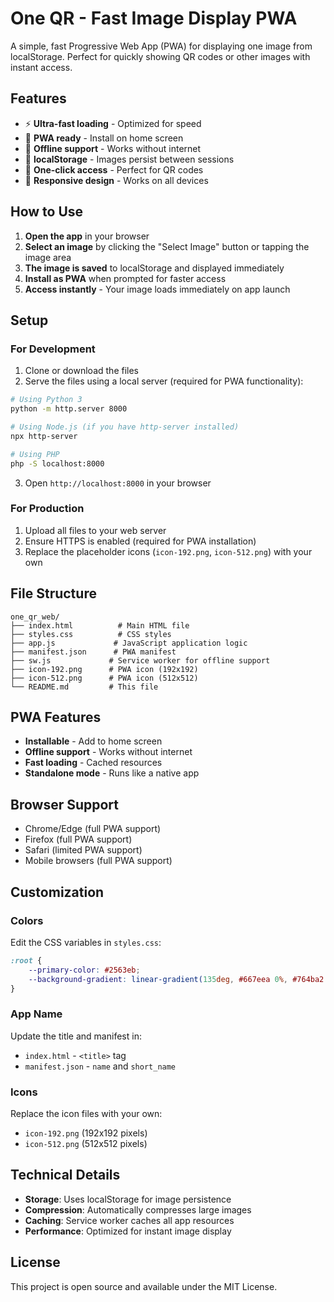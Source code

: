 # One QR - Fast Image Display PWA

A simple, fast Progressive Web App (PWA) for displaying one image from localStorage. Perfect for quickly showing QR codes or other images with instant access.

## Features

- ⚡ **Ultra-fast loading** - Optimized for speed
- 📱 **PWA ready** - Install on home screen
- 🔄 **Offline support** - Works without internet
- 💾 **localStorage** - Images persist between sessions
- 🎯 **One-click access** - Perfect for QR codes
- 📐 **Responsive design** - Works on all devices

## How to Use

1. **Open the app** in your browser
2. **Select an image** by clicking the "Select Image" button or tapping the image area
3. **The image is saved** to localStorage and displayed immediately
4. **Install as PWA** when prompted for faster access
5. **Access instantly** - Your image loads immediately on app launch

## Setup

### For Development

1. Clone or download the files
2. Serve the files using a local server (required for PWA functionality):

```bash
# Using Python 3
python -m http.server 8000

# Using Node.js (if you have http-server installed)
npx http-server

# Using PHP
php -S localhost:8000
```

3. Open `http://localhost:8000` in your browser

### For Production

1. Upload all files to your web server
2. Ensure HTTPS is enabled (required for PWA installation)
3. Replace the placeholder icons (`icon-192.png`, `icon-512.png`) with your own

## File Structure

```
one_qr_web/
├── index.html          # Main HTML file
├── styles.css          # CSS styles
├── app.js             # JavaScript application logic
├── manifest.json      # PWA manifest
├── sw.js             # Service worker for offline support
├── icon-192.png      # PWA icon (192x192)
├── icon-512.png      # PWA icon (512x512)
└── README.md         # This file
```

## PWA Features

- **Installable** - Add to home screen
- **Offline support** - Works without internet
- **Fast loading** - Cached resources
- **Standalone mode** - Runs like a native app

## Browser Support

- Chrome/Edge (full PWA support)
- Firefox (full PWA support)
- Safari (limited PWA support)
- Mobile browsers (full PWA support)

## Customization

### Colors
Edit the CSS variables in `styles.css`:
```css
:root {
    --primary-color: #2563eb;
    --background-gradient: linear-gradient(135deg, #667eea 0%, #764ba2 100%);
}
```

### App Name
Update the title and manifest in:
- `index.html` - `<title>` tag
- `manifest.json` - `name` and `short_name`

### Icons
Replace the icon files with your own:
- `icon-192.png` (192x192 pixels)
- `icon-512.png` (512x512 pixels)

## Technical Details

- **Storage**: Uses localStorage for image persistence
- **Compression**: Automatically compresses large images
- **Caching**: Service worker caches all app resources
- **Performance**: Optimized for instant image display

## License

This project is open source and available under the MIT License.

